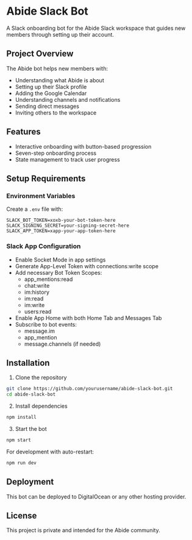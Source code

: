 # Abide Slack Bot

A Slack onboarding bot for the Abide Slack workspace that guides new members through setting up their account.

## Project Overview

The Abide bot helps new members with:
- Understanding what Abide is about
- Setting up their Slack profile
- Adding the Google Calendar
- Understanding channels and notifications
- Sending direct messages
- Inviting others to the workspace

## Features

- Interactive onboarding with button-based progression
- Seven-step onboarding process
- State management to track user progress

## Setup Requirements

### Environment Variables
Create a `.env` file with:
```
SLACK_BOT_TOKEN=xoxb-your-bot-token-here
SLACK_SIGNING_SECRET=your-signing-secret-here
SLACK_APP_TOKEN=xapp-your-app-token-here
```

### Slack App Configuration
- Enable Socket Mode in app settings
- Generate App-Level Token with connections:write scope
- Add necessary Bot Token Scopes:
  * app_mentions:read
  * chat:write
  * im:history
  * im:read
  * im:write
  * users:read
- Enable App Home with both Home Tab and Messages Tab
- Subscribe to bot events:
  * message.im
  * app_mention
  * message.channels (if needed)

## Installation

1. Clone the repository
```bash
git clone https://github.com/yourusername/abide-slack-bot.git
cd abide-slack-bot
```

2. Install dependencies
```bash
npm install
```

3. Start the bot
```bash
npm start
```

For development with auto-restart:
```bash
npm run dev
```

## Deployment

This bot can be deployed to DigitalOcean or any other hosting provider.

## License

This project is private and intended for the Abide community.